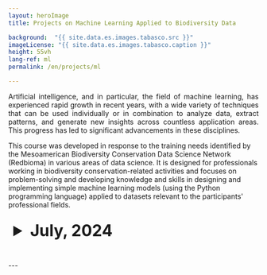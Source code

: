 ```yaml
---
layout: heroImage
title: Projects on Machine Learning Applied to Biodiversity Data

background:  "{{ site.data.es.images.tabasco.src }}"
imageLicense: "{{ site.data.es.images.tabasco.caption }}"
height: 55vh
lang-ref: ml
permalink: /en/projects/ml

---
```

<style>
  /* Estilo para el resumen (header)*/
  details summary {
    font-size: xx-large;
    color: '#f0f0f0'; 
    padding: 10px; 
    border-radius: 5px; 
    cursor: pointer; /* Cambia el cursor cuando pasa sobre el resumen */
  }


  details[open] summary {
    background-color: "#f0f0f0";
  }


  table {
    width: 100%;
    border-collapse: collapse;
    margin-top: 10px;
  }

  table th {
    background-color: #f2f2f2; 
  }

</style>


<link rel="stylesheet" href="https://fonts.googleapis.com/css2?family=Material+Symbols+Outlined:opsz,wght,FILL,GRAD@20..48,100..700,0..1,-50..200&icon_names=visibility" />

<p style="text-align: justify;">
Artificial intelligence, and in particular, the field of machine learning, has experienced rapid growth in recent years, with a wide variety of techniques that can be used individually or in combination to analyze data, extract patterns, and generate new insights across countless application areas. This progress has led to significant advancements in these disciplines.

This course was developed in response to the training needs identified by the Mesoamerican Biodiversity Conservation Data Science Network (Redbioma) in various areas of data science. It is designed for professionals working in biodiversity conservation-related activities and focuses on problem-solving and developing knowledge and skills in designing and implementing simple machine learning models (using the Python programming language) applied to datasets relevant to the participants' professional fields.
</p>

<details style="margin-bottom: 2rem;">
  <summary><strong>July, 2024</strong></summary>
  <table>
    <thead>
      <tr>
        <th>Project Name</th>
        <th>Members</th>
        <th>view</th>
      </tr>
    </thead>
    <tbody>
      {% for project in site.data.en.projects.maching-learning-07-24 %}
      <tr>
        <td>{{ project.name }}</td>
        <td>{{ project.students }}</td>
        <td><a href="{{ project.link }}" class="material-symbols-outlined">visibility</a></td>
      </tr>
      {% endfor %}
    </tbody>
  </table>
</details>
---
